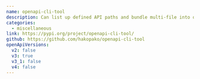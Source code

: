 ```yaml
---
name: openapi-cli-tool
description: Can list up defined API paths and bundle multi-file into one. Supports multiple file extensions.
categories:
  - miscellaneous
link: https://pypi.org/project/openapi-cli-tool/
github: https://github.com/hakopako/openapi-cli-tool
openApiVersions:
  v2: false
  v3: true
  v3_1: false
  v4: false
---
```


